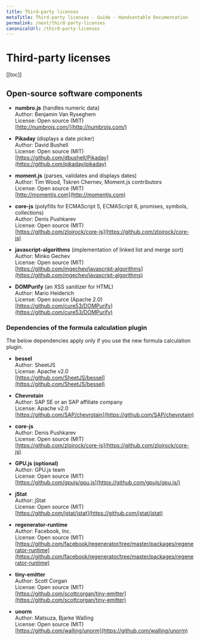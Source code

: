 ```yaml
---
title: Third-party licenses
metaTitle: Third-party licenses - Guide - Handsontable Documentation
permalink: /next/third-party-licenses
canonicalUrl: /third-party-licenses
---
```


# Third-party licenses

[[toc]]


## Open-source software components

- **numbro.js** (handles numeric data)<br>
    Author: Benjamin Van Ryseghem<br>
    License: Open source (MIT)<br>
    [http://numbrojs.com/](http://numbrojs.com/)

- **Pikaday** (displays a date picker)<br>
    Author: David Bushell<br>
    License: Open source (MIT)<br>
    [https://github.com/dbushell/Pikaday](https://github.com/pikaday/pikaday)

- **moment.js** (parses, validates and displays dates)<br>
    Author: Tim Wood, Tskren Chernev, Moment.js contributors<br>
    License: Open source (MIT)<br>
    [http://momentjs.com](http://momentjs.com)

- **core-js** (polyfills for ECMAScript 5, ECMAScript 6, promises, symbols, collections)<br>
    Author: Denis Pushkarev<br>
    License: Open source (MIT)<br>
    [https://github.com/zloirock/core-js](https://github.com/zloirock/core-js)

- **javascript-algorithms** (implementation of linked list and merge sort)<br>
    Author: Minko Gechev<br>
    License: Open source (MIT)<br>
    [https://github.com/mgechev/javascript-algorithms](https://github.com/mgechev/javascript-algorithms)

- **DOMPurify** (an XSS sanitizer for HTML)<br>
    Author: Mario Heiderich<br>
    License: Open source (Apache 2.0)<br>
    [https://github.com/cure53/DOMPurify](https://github.com/cure53/DOMPurify)

### Dependencies of the formula calculation plugin

The below dependencies apply only if you use the new formula calculation plugin.

- **bessel**<br>
    Author: SheetJS<br>
    License: Apache v2.0<br>
    [https://github.com/SheetJS/bessel](https://github.com/SheetJS/bessel)

- **Chevrotain**<br>
    Author: SAP SE or an SAP affiliate company<br>
    License: Apache v2.0<br>
    [https://github.com/SAP/chevrotain](https://github.com/SAP/chevrotain)

- **core-js**<br>
    Author: Denis Pushkarev<br>
    License: Open source (MIT)<br>
    [https://github.com/zloirock/core-js](https://github.com/zloirock/core-js)

- **GPU.js (optional)**<br>
    Author: GPU.js team<br>
    License: Open source (MIT)<br>
    [https://github.com/gpujs/gpu.js](https://github.com/gpujs/gpu.js/)

- **jStat**<br>
    Author: jStat<br>
    License: Open source (MIT)<br>
    [https://github.com/jstat/jstat](https://github.com/jstat/jstat)

- **regenerator-runtime**<br>
    Author: Facebook, Inc.<br>
    License: Open source (MIT)<br>
    [https://github.com/facebook/regenerator/tree/master/packages/regenerator-runtime](https://github.com/facebook/regenerator/tree/master/packages/regenerator-runtime)

- **tiny-emitter**<br>
    Author: Scott Corgan<br>
    License: Open source (MIT)<br>
    [https://github.com/scottcorgan/tiny-emitter](https://github.com/scottcorgan/tiny-emitter)

- **unorm**<br>
    Author: Matsuza, Bjarke Walling<br>
    License: Open source (MIT)<br>
    [https://github.com/walling/unorm](https://github.com/walling/unorm)
